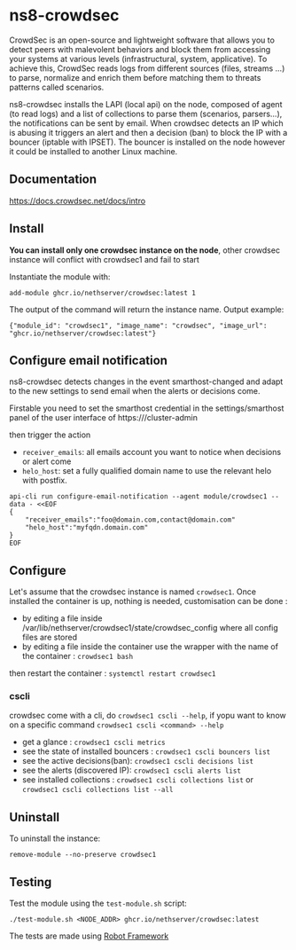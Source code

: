 # ns8-crowdsec

CrowdSec is an open-source and lightweight software that allows you to detect peers with malevolent behaviors and block them from accessing your systems at various levels (infrastructural, system, applicative).
To achieve this, CrowdSec reads logs from different sources (files, streams ...) to parse, normalize and enrich them before matching them to threats patterns called scenarios.

ns8-crowdsec installs the LAPI (local api) on the node, composed of agent (to read logs) and a list of collections to parse them (scenarios, parsers...), the notifications can be sent by email.
When crowdsec detects an IP which is abusing it triggers an alert and then a decision (ban) to block the IP with a bouncer (iptable with IPSET). The bouncer is installed on the node however it could be installed to another Linux machine.

## Documentation

https://docs.crowdsec.net/docs/intro

## Install

**You can install only one crowdsec instance on the node**, other crowdsec instance will conflict with crowdsec1 and fail to start

Instantiate the module with:

    add-module ghcr.io/nethserver/crowdsec:latest 1

The output of the command will return the instance name.
Output example:

    {"module_id": "crowdsec1", "image_name": "crowdsec", "image_url": "ghcr.io/nethserver/crowdsec:latest"}

## Configure email notification

ns8-crowdsec detects changes in the event smarthost-changed and adapt to the new settings to send email when the alerts or decisions come.

Firstable you need to set the smarthost credential in the settings/smarthost panel of the user interface of https://<host>/cluster-admin

then trigger the action

- `receiver_emails`: all emails account you want to notice when decisions or alert come
- `helo_host`: set a fully qualified domain name to use the relevant helo with postfix. 

```
api-cli run configure-email-notification --agent module/crowdsec1 --data - <<EOF
{
    "receiver_emails":"foo@domain.com,contact@domain.com"
    "helo_host":"myfqdn.domain.com"
}
EOF
```

## Configure

Let's assume that the crowdsec instance is named `crowdsec1`. Once installed the container is up, nothing is needed, customisation can be done :

- by editing a file inside /var/lib/nethserver/crowdsec1/state/crowdsec_config where all config files are stored
- by editing a file inside the container use the wrapper with the name of the container : `crowdsec1 bash`

then restart the container : `systemctl restart crowdsec1`

### cscli

crowdsec come with a cli, do `crowdsec1 cscli --help`, if yopu want to know on a specific command  `crowdsec1 cscli <command> --help`

- get a glance : `crowdsec1 cscli metrics`
- see the state of installed bouncers : `crowdsec1 cscli bouncers list`
- see the active decisions(ban): `crowdsec1 cscli decisions list`
- see the alerts (discovered IP): `crowdsec1 cscli alerts list`
- see installed collections : `crowdsec1 cscli collections list` or `crowdsec1 cscli collections list --all`

## Uninstall

To uninstall the instance:

    remove-module --no-preserve crowdsec1

## Testing

Test the module using the `test-module.sh` script:


    ./test-module.sh <NODE_ADDR> ghcr.io/nethserver/crowdsec:latest

The tests are made using [Robot Framework](https://robotframework.org/)
